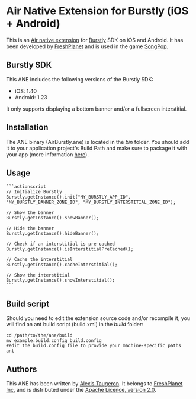 Air Native Extension for Burstly (iOS + Android)
======================================

This is an [Air native extension](http://www.adobe.com/devnet/air/native-extensions-for-air.html) for [Burstly](http://burstly.com) SDK on iOS and Android. It has been developed by [FreshPlanet](http://freshplanet.com) and is used in the game [SongPop](http://songpop.fm).


Burstly SDK
--------

This ANE includes the following versions of the Burstly SDK:
* iOS: 1.40
* Android: 1.23

It only supports displaying a bottom banner and/or a fullscreen interstitial.


Installation
---------

The ANE binary (AirBurstly.ane) is located in the *bin* folder. You should add it to your application project's Build Path and make sure to package it with your app (more information [here](http://help.adobe.com/en_US/air/build/WS597e5dadb9cc1e0253f7d2fc1311b491071-8000.html)).


Usage
-----
    
    ```actionscript
    // Initialize Burstly
    Burstly.getInstance().init("MY_BURSTLY_APP_ID", "MY_BURSTLY_BANNER_ZONE_ID", "MY_BURSTLY_INTERSTITIAL_ZONE_ID");

    // Show the banner
    Burstly.getInstance().showBanner();

    // Hide the banner
    Burstly.getInstance().hideBanner();

    // Check if an interstitial is pre-cached
    Burstly.getInstance().isInterstitialPreCached();

    // Cache the interstitial
    Burstly.getInstance().cacheInterstitial();

    // Show the interstitial
    Burstly.getInstance().showInterstitial();
    ```


Build script
---------

Should you need to edit the extension source code and/or recompile it, you will find an ant build script (build.xml) in the *build* folder:

    cd /path/to/the/ane/build
    mv example.build.config build.config
    #edit the build.config file to provide your machine-specific paths
    ant


Authors
------

This ANE has been written by [Alexis Taugeron](http://alexistaugeron.com). It belongs to [FreshPlanet Inc.](http://freshplanet.com) and is distributed under the [Apache Licence, version 2.0](http://www.apache.org/licenses/LICENSE-2.0).
